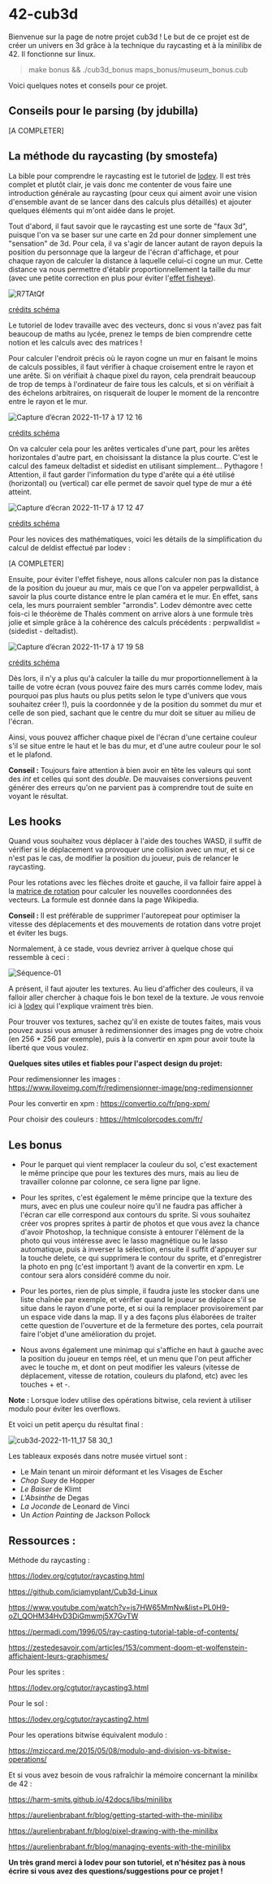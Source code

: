 # 42-cub3d

Bienvenue sur la page de notre projet cub3d ! Le but de ce projet est de créer un univers en 3d grâce à la technique du raycasting et à la minilibx de 42. Il fonctionne sur linux.

> make bonus && ./cub3d_bonus maps_bonus/museum_bonus.cub

Voici quelques notes et conseils pour ce projet.

## Conseils pour le parsing (by jdubilla)

[A COMPLETER]

## La méthode du raycasting (by smostefa)

La bible pour comprendre le raycasting est le tutoriel de [lodev](https://lodev.org/cgtutor/raycasting.html). Il est très complet et plutôt clair, je vais donc me contenter de vous faire une introduction générale au raycasting (pour ceux qui aiment avoir une vision d'ensemble avant de se lancer dans des calculs plus détaillés) et ajouter quelques éléments qui m'ont aidée dans le projet.

Tout d'abord, il faut savoir que le raycasting est une sorte de "faux 3d", puisque l'on va se baser sur une carte en 2d pour donner simplement une "sensation" de 3d. Pour cela, il va s'agir de lancer autant de rayon depuis la position du personnage que la largeur de l'écran d'affichage, et pour chaque rayon de calculer la distance à laquelle celui-ci cogne un mur. Cette distance va nous permettre d'établir proportionnellement la taille du mur (avec une petite correction en plus pour éviter l'[effet fisheye](https://fr.wikipedia.org/wiki/Objectif_fisheye)).

![R7TAtQf](https://user-images.githubusercontent.com/96736158/202495984-479fc463-2a16-40cf-953d-f31c3d5b365e.png)

[crédits schéma](https://tiplanet.org/forum/viewtopic.php?t=15033)

Le tutoriel de lodev travaille avec des vecteurs, donc si vous n'avez pas fait beaucoup de maths au lycée, prenez le temps de bien comprendre cette notion et les calculs avec des matrices !

Pour calculer l'endroit précis où le rayon cogne un mur en faisant le moins de calculs possibles, il faut vérifier à chaque croisement entre le rayon et une arête. Si on vérifiait à chaque pixel du rayon, cela prendrait beaucoup de trop de temps à l'ordinateur de faire tous les calculs, et si on vérifiait à des échelons arbitraires, on risquerait de louper le moment de la rencontre entre le rayon et le mur.

![Capture d’écran 2022-11-17 à 17 12 16](https://user-images.githubusercontent.com/96736158/202498559-fa4d2c8a-4536-4b66-a933-31a923744ae6.png)

[crédits schéma](https://lodev.org/cgtutor/raycasting.html)

On va calculer cela pour les arêtes verticales d'une part, pour les arêtes horizontales d'autre part, en choisissant la distance la plus courte. C'est le calcul des fameux deltadist et sidedist en utilisant simplement... Pythagore ! Attention, il faut garder l'information du type d'arête qui a été utilisé (horizontal) ou (vertical) car elle permet de savoir quel type de mur a été atteint.

![Capture d’écran 2022-11-17 à 17 12 47](https://user-images.githubusercontent.com/96736158/202498683-4eb5d0cf-7c78-4025-a011-1fa0e73f54ec.png)

[crédits schéma](https://lodev.org/cgtutor/raycasting.html)

Pour les novices des mathématiques, voici les détails de la simplification du calcul de deldist effectué par lodev :

[A COMPLETER]

Ensuite, pour éviter l'effet fisheye, nous allons calculer non pas la distance de la position du joueur au mur, mais ce que l'on va appeler perpwalldist, à savoir la plus courte distance entre le plan caméra et le mur. En effet, sans cela, les murs pourraient sembler "arrondis". Lodev démontre avec cette fois-ci le théorème de Thalès comment on arrive alors à une formule très jolie et simple grâce à la cohérence des calculs précédents : perpwalldist = (sidedist - deltadist).

![Capture d’écran 2022-11-17 à 17 19 58](https://user-images.githubusercontent.com/96736158/202500275-f76c4927-c0de-48a4-aa71-9275c3af14a3.png)

[crédits schéma](https://lodev.org/cgtutor/raycasting.html)

Dès lors, il n'y a plus qu'à calculer la taille du mur proportionnellement à la taille de votre écran (vous pouvez faire des murs carrés comme lodev, mais pourquoi pas plus hauts ou plus petits selon le type d'univers que vous souhaitez créer !), puis la coordonnée y de la position du sommet du mur et celle de son pied, sachant que le centre du mur doit se situer au milieu de l'écran.

Ainsi, vous pouvez afficher chaque pixel de l'écran d'une certaine couleur s'il se situe entre le haut et le bas du mur, et d'une autre couleur pour le sol et le plafond.

**Conseil :** Toujours faire attention à bien avoir en tête les valeurs qui sont des _int_ et celles qui sont des _double_. De mauvaises conversions peuvent générer des erreurs qu'on ne parvient pas à comprendre tout de suite en voyant le résultat.

## Les hooks

Quand vous souhaitez vous déplacer à l'aide des touches WASD, il suffit de vérifier si le déplacement va provoquer une collision avec un mur, et si ce n'est pas le cas, de modifier la position du joueur, puis de relancer le raycasting.

Pour les rotations avec les flèches droite et gauche, il va falloir faire appel à la [matrice de rotation](https://en.wikipedia.org/wiki/Rotation_matrix) pour calculer les nouvelles coordonnées des vecteurs. La formule est donnée dans la page Wikipedia.

**Conseil :** Il est préférable de supprimer l'autorepeat pour optimiser la vitesse des déplacements et des mouvements de rotation dans votre projet et éviter les bugs.

Normalement, à ce stade, vous devriez arriver à quelque chose qui ressemble à ceci :

![Séquence-01](https://user-images.githubusercontent.com/96736158/202499382-357241a1-e3f6-4e46-add4-3a0cb0f2bb59.gif)

A présent, il faut ajouter les textures. Au lieu d'afficher des couleurs, il va falloir aller chercher à chaque fois le bon texel de la texture. Je vous renvoie ici à [lodev](https://lodev.org/cgtutor/raycasting.html#Wolfenstein_3D_Textures_) qui l'explique vraiment très bien.

Pour trouver vos textures, sachez qu'il en existe de toutes faites, mais vous pouvez aussi vous amuser à redimensionner des images png de votre choix (en 256 * 256 par exemple), puis à la convertir en xpm pour avoir toute la liberté que vous voulez.

**Quelques sites utiles et fiables pour l'aspect design du projet:**

Pour redimensionner les images : https://www.iloveimg.com/fr/redimensionner-image/png-redimensionner

Pour les convertir en xpm : https://convertio.co/fr/png-xpm/

Pour choisir des couleurs : https://htmlcolorcodes.com/fr/

## Les bonus

* Pour le parquet qui vient remplacer la couleur du sol, c'est exactement le même principe que pour les textures des murs, mais au lieu de travailler colonne par colonne, ce sera ligne par ligne.

* Pour les sprites, c'est également le même principe que la texture des murs, avec en plus une couleur noire qu'il ne faudra pas afficher à l'écran car elle correspond aux contours du sprite. Si vous souhaitez créer vos propres sprites à partir de photos et que vous avez la chance d'avoir Photoshop, la technique consiste à entourer l'élément de la photo qui vous intéresse avec le lasso magnétique ou le lasso automatique, puis à inverser la sélection, ensuite il suffit d'appuyer sur la touche delete, ce qui supprimera le contour du sprite, et d'enregistrer la photo en png (c'est important !) avant de la convertir en xpm. Le contour sera alors considéré comme du noir.

* Pour les portes, rien de plus simple, il faudra juste les stocker dans une liste chaînée par exemple, et vérifier quand le joueur se déplace s'il se situe dans le rayon d'une porte, et si oui la remplacer provisoirement par un espace vide dans la map. Il y a des façons plus élaborées de traiter cette question de l'ouverture et de la fermeture des portes, cela pourrait faire l'objet d'une amélioration du projet.

* Nous avons également une minimap qui s'affiche en haut à gauche avec la position du joueur en temps réel, et un menu que l'on peut afficher avec le touche m, et dont on peut modifier les valeurs (vitesse de déplacement, vitesse de rotation, couleurs du plafond, etc) avec les touches + et -.

**Note :** Lorsque lodev utilise des opérations bitwise, cela revient à utiliser modulo pour éviter les overflows.

Et voici un petit aperçu du résultat final :

![cub3d-2022-11-11_17 58 30_1](https://user-images.githubusercontent.com/96736158/202507280-bf591c8a-0e63-4b73-b1ea-34db635da098.gif)

Les tableaux exposés dans notre musée virtuel sont :
- Le Main tenant un miroir déformant et les Visages de Escher
- _Chop Suey_ de Hopper
- _Le Baiser_ de Klimt
- _L'Absinthe_ de Degas
- _La Joconde_ de Leonard de Vinci
- Un _Action Painting_ de Jackson Pollock

## Ressources : 

Méthode du raycasting :

https://lodev.org/cgtutor/raycasting.html

https://github.com/iciamyplant/Cub3d-Linux

https://www.youtube.com/watch?v=js7HW65MmNw&list=PL0H9-oZl_QOHM34HvD3DiGmwmj5X7GvTW

https://permadi.com/1996/05/ray-casting-tutorial-table-of-contents/

https://zestedesavoir.com/articles/153/comment-doom-et-wolfenstein-affichaient-leurs-graphismes/

Pour les sprites :

https://lodev.org/cgtutor/raycasting3.html

Pour le sol :

https://lodev.org/cgtutor/raycasting2.html

Pour les operations bitwise équivalent modulo :

https://mziccard.me/2015/05/08/modulo-and-division-vs-bitwise-operations/

Et si vous avez besoin de vous rafraîchir la mémoire concernant la minilibx de 42 :

https://harm-smits.github.io/42docs/libs/minilibx

https://aurelienbrabant.fr/blog/getting-started-with-the-minilibx

https://aurelienbrabant.fr/blog/pixel-drawing-with-the-minilibx

https://aurelienbrabant.fr/blog/managing-events-with-the-minilibx

**Un très grand merci à lodev pour son tutoriel, et n'hésitez pas à nous écrire si vous avez des questions/suggestions pour ce projet !**
